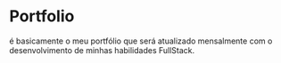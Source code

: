 # Portfolio
é basicamente o meu portfólio que será atualizado mensalmente com o desenvolvimento de minhas habilidades FullStack.
